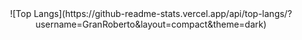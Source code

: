 
<div align="center">
  ![Top Langs](https://github-readme-stats.vercel.app/api/top-langs/?username=GranRoberto&layout=compact&theme=dark)
</div>
<!--
**GranRoberto/GranRoberto** is a ✨ _special_ ✨ repository because its `README.md` (this file) appears on your GitHub profile.

Here are some ideas to get you started:

- 🔭 I’m currently working on ...
- 🌱 I’m currently learning ...
- 👯 I’m looking to collaborate on ...
- 🤔 I’m looking for help with ...
- 💬 Ask me about ...
- 📫 How to reach me: ...
- 😄 Pronouns: ...
- ⚡ Fun fact: ...
-->
